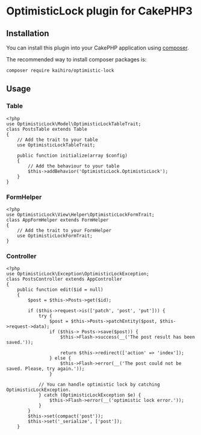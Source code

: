 # OptimisticLock plugin for CakePHP3

## Installation

You can install this plugin into your CakePHP application using [composer](http://getcomposer.org).

The recommended way to install composer packages is:

```
composer require kaihiro/optimistic-lock
```

## Usage

### Table

```
<?php
use OptimisticLock\Model\OptimisticLockTableTrait;
class PostsTable extends Table
{
    // Add the trait to your table
    use OptimisticLockTableTrait;

    public function initialize(array $config)
    {
        // Add the behaviour to your table
        $this->addBehavior('OptimisticLock.OptimisticLock');
	}
}
```

### FormHelper

```
<?php
use OptimisticLock\View\Helper\OptimisticLockFormTrait;
class AppFormHelper extends FormHelper
{
    // Add the trait to your FormHelper
    use OptimisticLockFormTrait;
}
```

### Controller

```
<?php
use OptimisticLock\Exception\OptimisticLockException;
class PostsController extends AppController
{
    public function edit($id = null)
    {
        $post = $this->Posts->get($id);

        if ($this->request->is(['patch', 'post', 'put'])) {
            try {
            	$post = $this->Posts->patchEntity($post, $this->request->data);
                if ($this-> Posts->save($post)) {
                    $this->Flash->success(__('The post result has been saved.'));

                    return $this->redirect(['action' => 'index']);
                } else {
                    $this->Flash->error(__('The post could not be saved. Please, try again.'));
                }

            // You can handle optimistic lock by catching OptimisticLockException.
            } catch (OptimisticLockException $e) {
                $this->Flash->error(__('optimistic lock error.'));
            }
        }
        $this->set(compact('post'));
        $this->set('_serialize', ['post']);
    }
```

